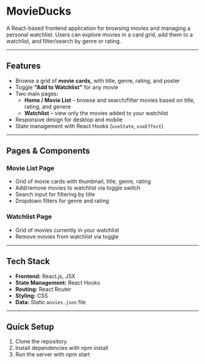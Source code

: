 # MovieDucks

A React-based frontend application for browsing movies and managing a personal watchlist. Users can explore movies in a card grid, add them to a watchlist, and filter/search by genre or rating.

---

## Features

- Browse a grid of **movie cards,** with title, genre, rating, and poster
- Toggle **“Add to Watchlist”** for any movie  
- Two main pages:
  - **Home / Movie List** – browse and search/filter movies based on title, rating, and genere
  - **Watchlist** – view only the movies added to your watchlist  
- Responsive design for desktop and mobile  
- State management with React Hooks (`useState`, `useEffect`)  

---

## Pages & Components

### Movie List Page
- Grid of movie cards with thumbnail, title, genre, rating  
- Add/remove movies to watchlist via toggle switch  
- Search input for filtering by title  
- Dropdown filters for genre and rating  

### Watchlist Page
- Grid of movies currently in your watchlist  
- Remove movies from watchlist via toggle  

---

##  Tech Stack

- **Frontend:** React.js, JSX  
- **State Management:** React Hooks
- **Routing:** React Router  
- **Styling:** CSS  
- **Data:** Static `movies.json` file

---

## Quick Setup

1. Clone the repository
2. Install dependencies with npm install
3. Run the server with npm start